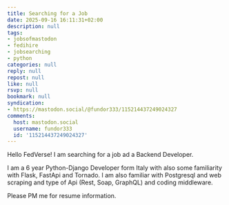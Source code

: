 ```yaml
---
title: Searching for a Job
date: 2025-09-16 16:11:31+02:00
description: null
tags:
- jobsofmastodon
- fedihire
- jobsearching
- python
categories: null
reply: null
repost: null
like: null
rsvp: null
bookmark: null
syndication:
- https://mastodon.social/@fundor333/115214437249024327
comments:
  host: mastodon.social
  username: fundor333
  id: '115214437249024327'
---
```


Hello FedVerse!
I am searching for a job ad a Backend Developer.

I am a 6 year Python-Django Developer form Italy with also some familiarity with Flask, FastApi and Tornado.
I am also familiar with Postgresql and web scraping and type of Api (Rest, Soap, GraphQL) and coding middleware.

Please PM me for resume information.
